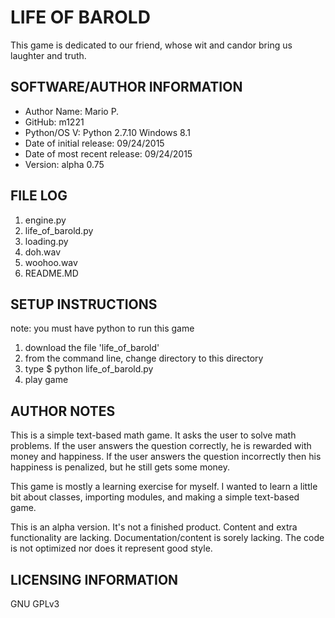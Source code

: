 # LIFE OF BAROLD
This game is dedicated to our friend, whose wit and candor bring us laughter and truth.

## SOFTWARE/AUTHOR INFORMATION
- Author Name: Mario P.
- GitHub: m1221
- Python/OS V: Python 2.7.10 Windows 8.1
- Date of initial release: 09/24/2015
- Date of most recent release: 09/24/2015
- Version: alpha 0.75

## FILE LOG
1. engine.py
1. life_of_barold.py
1. loading.py
1. doh.wav
1. woohoo.wav
1. README.MD

## SETUP INSTRUCTIONS
note: you must have python to run this game

1. download the file 'life_of_barold'
1. from the command line, change directory to this directory
1. type $ python life_of_barold.py
1. play game

## AUTHOR NOTES
This is a simple text-based math game. It asks the user to solve math problems. If the user answers the question correctly, he is rewarded with money and happiness. If the user answers the question incorrectly then his happiness is penalized, but he still gets some money.

This game is mostly a learning exercise for myself. I wanted to learn a little bit about classes, importing modules, and making a simple text-based game.

This is an alpha version. It's not a finished product. Content and extra functionality are lacking. Documentation/content is sorely lacking. The code is not optimized nor does it represent good style.

## LICENSING INFORMATION
GNU GPLv3